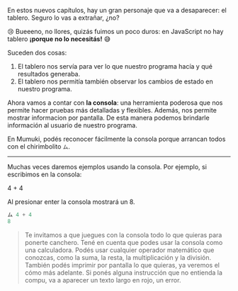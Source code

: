 En estos nuevos capítulos, hay un gran personaje que va a desaparecer: el tablero. Seguro lo vas a extrañar, ¿no?

:cry: Bueeeno, no llores, quizás fuimos un poco duros: en JavaScript no hay tablero **¡porque no lo necesitás!** :sweat_smile: 

Suceden dos cosas:

1. El tablero nos servía para ver lo que nuestro programa hacía y qué resultados generaba. 
2. El tablero nos permitía también observar los cambios de estado en nuestro programa. 


Ahora vamos a contar con **la consola**: una herramienta poderosa que nos permite hacer pruebas más detalladas y flexibles. Además, nos permite mostrar informacion por pantalla. De esta manera podemos brindarle información al usuario de nuestro programa.

En Mumuki, podés reconocer fácilmente la consola porque arrancan todos con el chirimbolito `ム`.

------------------------
Muchas veces daremos ejemplos usando la consola. Por ejemplo, si escribimos en la consola: 

4 + 4 

Al presionar enter la consola mostrará un 8.


```javascript
ム 4 + 4
8
```

> Te invitamos a que juegues con la consola todo lo que quieras para ponerte canchero. Tené en cuenta que podes usar la consola como una calculadora. Podés usar cualquier operador matemático que conozcas, como la suma, la resta, la multiplicación y la división. También podés imprimir por pantalla lo que quieras, ya veremos el cómo más adelante. Si ponés alguna instrucción que no entienda la compu, va a aparecer un texto largo en rojo, un error.
